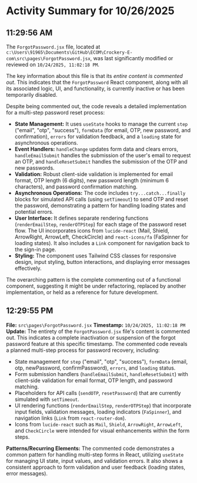 # Activity Summary for 10/26/2025

## 11:29:56 AM
The `ForgotPassword.jsx` file, located at `c:\Users\91965\Documents\GitHub\ECOM\Crockery-E-com\src\pages\ForgotPassword.jsx`, was last significantly modified or reviewed on `10/24/2025, 11:02:18 PM`.

The key information about this file is that its *entire content is commented out*. This indicates that the `ForgotPassword` React component, along with all its associated logic, UI, and functionality, is currently inactive or has been temporarily disabled.

Despite being commented out, the code reveals a detailed implementation for a multi-step password reset process:
*   **State Management:** It uses `useState` hooks to manage the current `step` ("email", "otp", "success"), `formData` (for email, OTP, new password, and confirmation), `errors` for validation feedback, and a `loading` state for asynchronous operations.
*   **Event Handlers:** `handleChange` updates form data and clears errors, `handleEmailSubmit` handles the submission of the user's email to request an OTP, and `handleResetSubmit` handles the submission of the OTP and new passwords.
*   **Validation:** Robust client-side validation is implemented for email format, OTP length (6 digits), new password length (minimum 6 characters), and password confirmation matching.
*   **Asynchronous Operations:** The code includes `try...catch...finally` blocks for simulated API calls (using `setTimeout`) to send OTP and reset the password, demonstrating a pattern for handling loading states and potential errors.
*   **User Interface:** It defines separate rendering functions (`renderEmailStep`, `renderOTPStep`) for each stage of the password reset flow. The UI incorporates icons from `lucide-react` (Mail, Shield, ArrowRight, ArrowLeft, CheckCircle) and `react-icons/fa` (FaSpinner for loading states). It also includes a `Link` component for navigation back to the sign-in page.
*   **Styling:** The component uses Tailwind CSS classes for responsive design, input styling, button interactions, and displaying error messages effectively.

The overarching pattern is the complete commenting out of a functional component, suggesting it might be under refactoring, replaced by another implementation, or held as a reference for future development.

## 12:29:55 PM
**File:** `src\pages\ForgotPassword.jsx`
**Timestamp:** `10/24/2025, 11:02:18 PM`
**Update:** The entirety of the `ForgotPassword.jsx` file's content is commented out. This indicates a complete inactivation or suspension of the forgot password feature at this specific timestamp. The commented code reveals a planned multi-step process for password recovery, including:
*   State management for `step` ("email", "otp", "success"), `formData` (email, otp, newPassword, confirmPassword), `errors`, and `loading` status.
*   Form submission handlers (`handleEmailSubmit`, `handleResetSubmit`) with client-side validation for email format, OTP length, and password matching.
*   Placeholders for API calls (`sendOTP`, `resetPassword`) that are currently simulated with `setTimeout`.
*   UI rendering functions (`renderEmailStep`, `renderOTPStep`) that incorporate input fields, validation messages, loading indicators (`FaSpinner`), and navigation links (`Link` from `react-router-dom`).
*   Icons from `lucide-react` such as `Mail`, `Shield`, `ArrowRight`, `ArrowLeft`, and `CheckCircle` were intended for visual enhancements within the form steps.

**Patterns/Recurring Elements:** The commented code demonstrates a common pattern for handling multi-step forms in React, utilizing `useState` for managing UI state, input values, and validation errors. It also shows a consistent approach to form validation and user feedback (loading states, error messages).